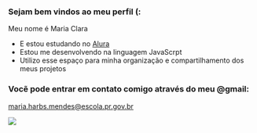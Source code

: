 ### Sejam bem vindos ao meu perfil (:

Meu nome é Maria Clara

- E estou estudando no [Alura](https://www.alura.com.br)
- Estou me desenvolvendo na linguagem JavaScrpt
- Utilizo esse espaço para minha organização e compartilhamento dos meus projetos

### Vocẽ pode entrar em contato comigo através do meu @gmail:

maria.harbs.mendes@escola.pr.gov.br

![](https://media1.tenor.com/m/6L8z0F4mdYAAAAAC/peppa-funny.gif)
